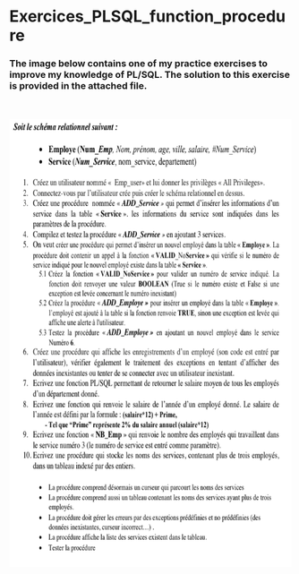 # Exercices_PLSQL_function_procedure

<p>
    <h3>The image below contains one of my practice exercises to improve my knowledge of PL/SQL.  
    The solution to this exercise is provided in the attached file. </h3> 
</p>
<br>
<br>

<img src="images/image.png" alt="Description" width="700" height="800">
